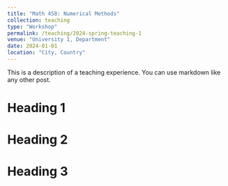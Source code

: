 ```yaml
---
title: "Math 458: Numerical Methods"
collection: teaching
type: "Workshop"
permalink: /teaching/2024-spring-teaching-1
venue: "University 1, Department"
date: 2024-01-01
location: "City, Country"
---
```


This is a description of a teaching experience. You can use markdown like any other post.

Heading 1
======

Heading 2
======

Heading 3
======
